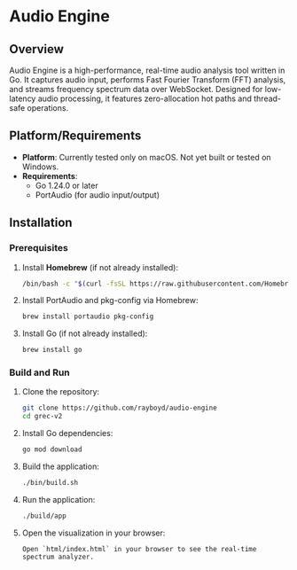 # Audio Engine

## Overview

Audio Engine is a high-performance, real-time audio analysis tool written in Go. It captures audio input, performs Fast Fourier Transform (FFT) analysis, and streams frequency spectrum data over WebSocket. Designed for low-latency audio processing, it features zero-allocation hot paths and thread-safe operations.

## Platform/Requirements

- **Platform**: Currently tested only on macOS. Not yet built or tested on Windows.
- **Requirements**:
  - Go 1.24.0 or later
  - PortAudio (for audio input/output)

## Installation

### Prerequisites

1. Install **Homebrew** (if not already installed):

   ```bash
   /bin/bash -c "$(curl -fsSL https://raw.githubusercontent.com/Homebrew/install/HEAD/install.sh)"
   ```

2. Install PortAudio and pkg-config via Homebrew:

   ```bash
   brew install portaudio pkg-config
   ```

3. Install Go (if not already installed):
   ```bash
   brew install go
   ```

### Build and Run

1. Clone the repository:

   ```bash
   git clone https://github.com/rayboyd/audio-engine
   cd grec-v2
   ```

2. Install Go dependencies:

   ```bash
   go mod download
   ```

3. Build the application:

   ```bash
   ./bin/build.sh
   ```

4. Run the application:

   ```bash
   ./build/app
   ```

5. Open the visualization in your browser:
   ```
   Open `html/index.html` in your browser to see the real-time spectrum analyzer.
   ```
